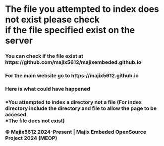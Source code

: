 <h1>The file you attempted to index does not exist please check<br>if the file specified exist on the server</h1>
<h3>You can check if the file exist at https://github.com/majix5612/majixembeded.github.io</h3>
<h3>For the main website go to https://majix5612.github.io</h3>
<h3>Here is what could have happened</h3>
<h3>*You attempted to index a directory not a file (For index directory include the directory and file to allow the page to be accesed<br>*The file does not exist)
<p>© Majix5612 2024-Present | Majix Embeded OpenSource Project 2024 (MEOP)</p>
